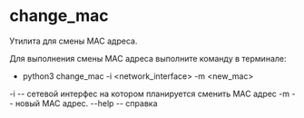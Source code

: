 # change_mac

Утилита для смены MAC адреса. 

Для выполнения смены MAC адреса выполните команду в терминале:

- python3 change_mac -i <network_interface> -m <new_mac>

-i -- сетевой интерфес на котором планируется сменить MAC адрес
-m -- новый MAC адрес.
--help -- справка

